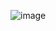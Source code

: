 ![image](https://user-images.githubusercontent.com/80006401/138785316-4ce659d1-5ee2-434c-bcbe-7c16ea27e6ab.png)
